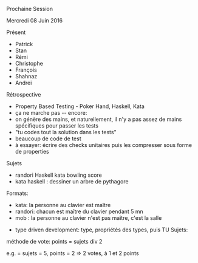 Prochaine Session

Mercredi 08 Juin 2016

Présent
- Patrick
- Stan
- Rémi
- Christophe
- François
- Shahnaz
- Andrei

Rétrospective
- Property Based Testing -  Poker Hand, Haskell, Kata
- ça ne marche pas -- encore:
- on génère des mains, et naturellement, il n'y a pas assez de mains spécifiques pour passer les tests
- "tu codes tout la solution dans les tests"
- beaucoup de code de test
- à essayer: écrire des checks unitaires puis les compresser sous forme de properties


Sujets 
- randori Haskell kata bowling score
- kata haskell : dessiner un arbre de pythagore 

Formats:
- kata: la personne au clavier est maître
- randori: chacun est maître du clavier pendant 5 mn
- mob : la personne au clavier n'est pas maître, c'est la salle

* type driven development: type, propriétés des types, puis TU
Sujets:

méthode de vote:
points = sujets div 2

e.g. = sujets = 5, points = 2 => 2 votes, à 1 et 2 points
